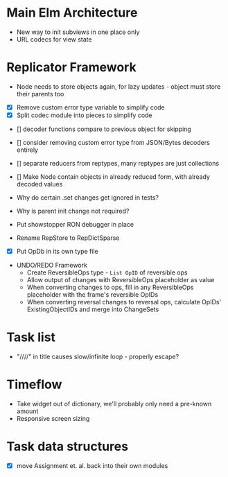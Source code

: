 # Main Elm Architecture
- New way to init subviews in one place only
- URL codecs for view state


# Replicator Framework
- Node needs to store objects again, for lazy updates - object must store their parents too

- [X] Remove custom error type variable to simplify code
- [X] Split codec module into pieces to simplify code
- [] decoder functions compare to previous object for skipping
- [] consider removing custom error type from JSON/Bytes decoders entirely
- [] separate reducers from reptypes, many reptypes are just collections
- [] Make Node contain objects in already reduced form, with already decoded values

- Why do certain .set changes get ignored in tests?
- Why is parent init change not required?
- Put showstopper RON debugger in place
- Rename RepStore to RepDictSparse
- [X] Put OpDb in its own type file

- UNDO/REDO Framework
    - Create ReversibleOps type - `List OpID` of reversible ops
    - Allow output of changes with ReversibleOps placeholder as value
    - When converting changes to ops, fill in any ReversibleOps placeholder with the frame's reversible OpIDs
    - When converting reversal changes to reversal ops, calculate OpIDs' ExistingObjectIDs and merge into ChangeSets


# Task list
- "////" in title causes slow/infinite loop - properly escape?

# Timeflow
- Take widget out of dictionary, we'll probably only need a pre-known amount
- Responsive screen sizing

# Task data structures
- [X] move Assignment et. al. back into their own modules
